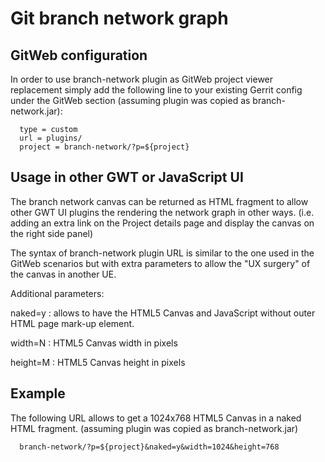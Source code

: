 Git branch network graph
========================

GitWeb configuration
--------------------

In order to use branch-network plugin as GitWeb project viewer replacement
simply add the following line to your existing Gerrit config under the
GitWeb section (assuming plugin was copied as branch-network.jar):

```
  type = custom
  url = plugins/
  project = branch-network/?p=${project}
```

Usage in other GWT or JavaScript UI
-----------------------------------

The branch network canvas can be returned as HTML fragment to allow other
GWT UI plugins the rendering the network graph in other ways.
(i.e. adding an extra link on the Project details page and display the
canvas on the right side panel)

The syntax of branch-network plugin URL is similar to the one used in
the GitWeb scenarios but with extra parameters to allow the "UX surgery"
of the canvas in another UE.

Additional parameters:

naked=y
:	allows to have the HTML5 Canvas and JavaScript without outer HTML page mark-up
	element.

width=N
:	HTML5 Canvas width in pixels

height=M
:	HTML5 Canvas height in pixels

Example
-------

The following URL allows to get a 1024x768 HTML5 Canvas in a naked HTML fragment.
(assuming plugin was copied as branch-network.jar)

```
  branch-network/?p=${project}&naked=y&width=1024&height=768
```

